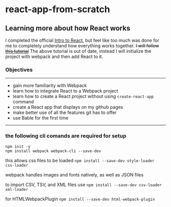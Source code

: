 # react-app-from-scratch
## Learning more about how React works

I completed the official [Intro to React](https://reactjs.org/tutorial/tutorial.html), but feel like too much was done for me to completely understand how everything works together. 
~~I will follow [this tutorial](https://medium.com/@JedaiSaboteur/creating-a-react-app-from-scratch-f3c693b84658)~~
The above tutorial is out of date, instead I will initialize the project with webpack and then add React to it.


### Objectives
---
- gain more familiarity with Webpack
- learn how to integrate React to a Webpack project
- learn how to create a React project without using `create-react-app` command
- create a React app that displays on my github pages 
- make better use of all the features git has to offer
- use Bable for the first time


----
### the following cli comands are required for setup
```
npm init -y
npm install webpack webpack-cli --save-dev
```

this allows css files to be loaded
`npm install --save-dev style-loader css-loader`

webpack handles images and fonts natively, as well as JSON files

to import CSV, TSV, and XML files use
`npm install --save-dev csv-loader xml-loader`

for HTMLWebpackPlugin
`npm install --save-dev html-webpack-plugin`




